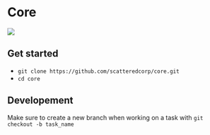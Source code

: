 # Core

![](https://avatars2.githubusercontent.com/u/59290256?s=150)

## Get started
* `git clone https://github.com/scatteredcorp/core.git`
* `cd core`

## Developement
Make sure to create a new branch when working on a task with
`git checkout -b task_name`

